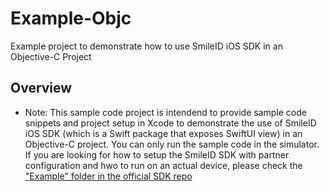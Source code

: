 # Example-Objc

Example project to demonstrate how to use SmileID iOS SDK in an Objective-C Project

## Overview

- Note: This sample code project is intendend to provide sample code snippets and project setup in Xcode to demonstrate the use of SmileID iOS SDK (which is a Swift package that exposes SwiftUI view) in an Objective-C project.
  You can only run the sample code in the simulator. If you are looking for how to setup the SmileID SDK with partner configuration and hwo to run on an actual device, please check the ["Example" folder in the official SDK repo](https://github.com/smileidentity/ios/tree/main/Example)
